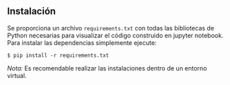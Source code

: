 ## Instalación

Se proporciona un archivo `requirements.txt` con todas las bibliotecas de Python necesarias para visualizar el código construido en jupyter notebook. Para instalar las dependencias simplemente ejecute:

```console
$ pip install -r requirements.txt
```

*Nota:* Es recomendable realizar las instalaciones dentro de un entorno virtual.
